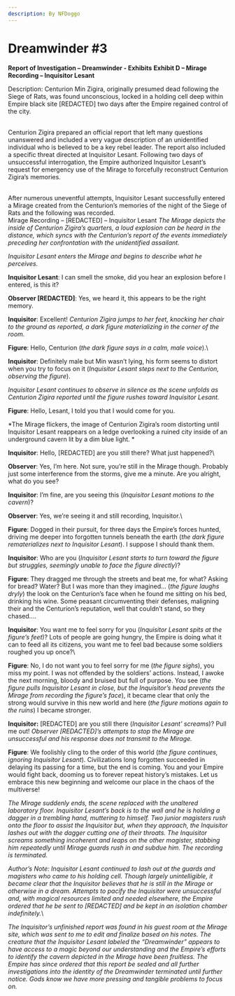 ```yaml
---
description: By NFDoggo
---
```


# Dreamwinder #3

**Report of Investigation – Dreamwinder - Exhibits** **Exhibit D – Mirage Recording – Inquisitor Lesant**&#x20;

Description: Centurion Min Zigira, originally presumed dead following the Siege of Rats, was found unconscious, locked in a holding cell deep within Empire black site \[REDACTED] two days after the Empire regained control of the city.

\
Centurion Zigira prepared an official report that left many questions unanswered and included a very vague description of an unidentified individual who is believed to be a key rebel leader. The report also included a specific threat directed at Inquisitor Lesant. Following two days of unsuccessful interrogation, the Empire authorized Inquisitor Lesant’s request for emergency use of the Mirage to forcefully reconstruct Centurion Zigira’s memories.

\
After numerous uneventful attempts, Inquisitor Lesant successfully entered a Mirage created from the Centurion’s memories of the night of the Siege of Rats and the following was recorded.\
Mirage Recording – \[REDACTED] – Inquisitor Lesant _The Mirage depicts the inside of Centurion Zigira’s quarters, a loud explosion can be heard in the distance, which syncs with the Centurion’s report of the events immediately preceding her confrontation with the unidentified assailant._&#x20;

_Inquisitor Lesant enters the Mirage and begins to describe what he perceives._&#x20;

**Inquisitor Lesant**: I can smell the smoke, did you hear an explosion before I entered, is this it?&#x20;

**Observer \[REDACTED]**: Yes, we heard it, this appears to be the right memory.&#x20;

**Inquisitor**: Excellent! _Centurion Zigira jumps to her feet, knocking her chair to the ground as reported, a dark figure materializing in the corner of the room._&#x20;

**Figure**: Hello, Centurion (_the dark figure says in a calm, male voice_).\


**Inquisitor**: Definitely male but Min wasn’t lying, his form seems to distort when you try to focus on it (_Inquisitor Lesant steps next to the Centurion, observing the figure_).&#x20;

_Inquisitor Lesant continues to observe in silence as the scene unfolds as Centurion Zigira reported until the figure rushes toward Inquisitor Lesant._&#x20;

**Figure**: Hello, Lesant, I told you that I would come for you.&#x20;

\*The Mirage flickers, the image of Centurion Zigira’s room distorting until Inquisitor Lesant reappears on a ledge overlooking a ruined city inside of an underground cavern lit by a dim blue light. \*&#x20;

**Inquisitor**: Hello, \[REDACTED] are you still there? What just happened?\


**Observer**: Yes, I’m here. Not sure, you’re still in the Mirage though. Probably just some interference from the storms, give me a minute. Are you alright, what do you see?&#x20;

**Inquisitor**: I’m fine, are you seeing this (_Inquisitor Lesant motions to the cavern_)?&#x20;

**Observer**: Yes, we’re seeing it and still recording, Inquisitor.\


**Figure**: Dogged in their pursuit, for three days the Empire’s forces hunted, driving me deeper into forgotten tunnels beneath the earth (_the dark figure rematerializes next to Inquisitor Lesant_). I suppose I should thank them.&#x20;

**Inquisitor**: Who are you (_Inquisitor Lesant starts to turn toward the figure but struggles, seemingly unable to face the figure directly_)?&#x20;

**Figure**: They dragged me through the streets and beat me, for what? Asking for bread? Water? But I was more than they imagined… (_the figure laughs dryly_) the look on the Centurion’s face when he found me sitting on his bed, drinking his wine. Some peasant circumventing their defenses, maligning their and the Centurion’s reputation, well that couldn’t stand, so they chased….



**Inquisitor**: You want me to feel sorry for you (_Inquisitor Lesant spits at the figure’s feet_)? Lots of people are going hungry, the Empire is doing what it can to feed all its citizens, you want me to feel bad because some soldiers roughed you up once?\


**Figure**: No, I do not want you to feel sorry for me (_the figure sighs_), you miss my point. I was not offended by the soldiers’ actions. Instead, I awoke the next morning, bloody and bruised but full of purpose. You see (_the figure pulls Inquisitor Lesant in close, but the Inquisitor’s head prevents the Mirage from recording the figure’s face_), it became clear that only the strong would survive in this new world and here (_the figure motions again to the ruins_) I became stronger.&#x20;

**Inquisitor:** \[REDACTED] are you still there (_Inquisitor Lesant' screams_)? Pull me out! _Observer \[REDACTED]’s attempts to stop the Mirage are unsuccessful and his response does not transmit to the Mirage._&#x20;

**Figure**: We foolishly cling to the order of this world (_the figure continues, ignoring Inquisitor Lesant_). Civilizations long forgotten succeeded in delaying its passing for a time, but the end is coming. You and your Empire would fight back, dooming us to forever repeat history’s mistakes. Let us embrace this new beginning and welcome our place in the chaos of the multiverse!&#x20;

_The Mirage suddenly ends, the scene replaced with the unaltered laboratory floor. Inquisitor Lesant’s back is to the wall and he is holding a dagger in a trembling hand, muttering to himself. Two junior magisters rush onto the floor to assist the Inquisitor but, when they approach, the Inquisitor lashes out with the dagger cutting one of their throats. The Inquisitor screams something incoherent and leaps on the other magister, stabbing him repeatedly until Mirage guards rush in and subdue him. The recording is terminated._&#x20;

_Author’s Note: Inquisitor Lesant continued to lash out at the guards and magisters who came to his holding cell. Though largely unintelligible, it became clear that the Inquisitor believes that he is still in the Mirage or otherwise in a dream. Attempts to pacify the Inquisitor were unsuccessful and, with magical resources limited and needed elsewhere, the Empire ordered that he be sent to \[REDACTED] and be kept in an isolation chamber indefinitely._\


_The Inquisitor’s unfinished report was found in his guest room at the Mirage site, which was sent to me to edit and finalize based on his notes. The creature that the Inquisitor Lesant labeled the “Dreamwinder” appears to have access to a magic beyond our understanding and the Empire’s efforts to identify the cavern depicted in the Mirage have been fruitless. The Empire has since ordered that this report be sealed and all further investigations into the identity of the Dreamwinder terminated until further notice. Gods know we have more pressing and tangible problems to focus on._
